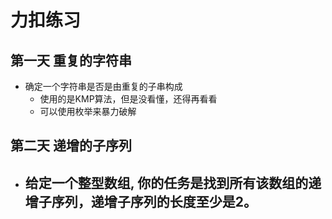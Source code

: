 # 力扣练习
## 第一天 重复的字符串
- 确定一个字符串是否是由重复的子串构成
    - 使用的是KMP算法，但是没看懂，还得再看看
    - 可以使用枚举来暴力破解
## 第二天 递增的子序列
- 给定一个整型数组, 你的任务是找到所有该数组的递增子序列，递增子序列的长度至少是2。
    - 